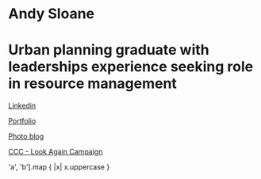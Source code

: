 # Andy Sloane 
# Urban planning graduate with leaderships experience seeking role in resource management

[Linkedin](https://www.linkedin.com/in/andysloane)

[Portfolio](https://readymag.com/u98679279/andysloane/)

[Photo blog](http://andy-in-nz.tumblr.com/)

[CCC - Look Again Campaign](https://www.youtube.com/watch?v=6Mei7Nr9bRs)

'a', 'b'].map { |x| x.uppercase }

